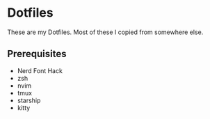 # Dotfiles

These are my Dotfiles. Most of these I copied from somewhere else.

## Prerequisites
- Nerd Font Hack
- zsh
- nvim
- tmux
- starship
- kitty 

